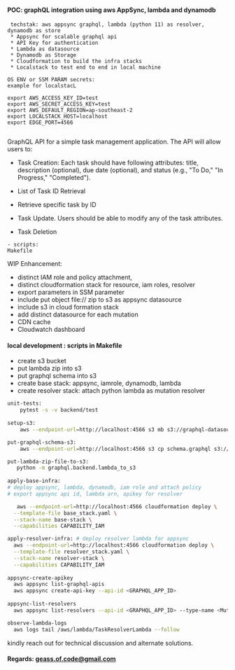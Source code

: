 #### POC: graphQL integration using aws AppSync, lambda and dynamodb


```
 techstak: aws appsync graphql, lambda (python 11) as resolver, dynamodb as store
 * Appsync for scalable graphql api
 * API Key for authentication
 * Lambda as datasource 
 * Dynamodb as Storage
 * Cloudformation to build the infra stacks
 * Localstack to test end to end in local machine
 
OS ENV or SSM PARAM secrets:
example for localstacL

export AWS_ACCESS_KEY_ID=test
export AWS_SECRET_ACCESS_KEY=test
export AWS_DEFAULT_REGION=ap-southeast-2
export LOCALSTACK_HOST=localhost
export EDGE_PORT=4566
 
```

GraphQL API for a simple task management application. 
The API will allow users to:
* Task Creation: 
  Each task should have following attributes: 
  title, description (optional), due date (optional), 
  and status (e.g., "To Do," "In Progress," "Completed").

* List of Task ID Retrieval 

* Retrieve specific task by ID

* Task Update. Users should be able to modify any of the task attributes.

* Task Deletion


``` 
- scripts:
Makefile 
```
WIP Enhancement:
- distinct IAM role and policy attachment,
- distinct cloudformation stack for resource, iam roles, resolver
- export parameters in SSM parameter
- include put object file:// zip to s3 as appsync datasource  
- include s3 in cloud formation stack
- add distinct datasource for each mutation
- CDN cache
- Cloudwatch dashboard

#### local development : scripts in Makefile
- create s3 bucket 
- put lambda zip into s3
- put graphql schema into s3
- create base stack: appsync, iamrole, dynamodb, lambda
- create resolver stack: attach python lambda as mutation resolver 
```bash
unit-tests:
    pytest -s -v backend/test
    
setup-s3:
	aws --endpoint-url=http://localhost:4566 s3 mb s3://graphql-datasource-lambda

put-graphql-schema-s3:
	aws --endpoint-url=http://localhost:4566 s3 cp schema.graphql s3://graphql-datasource-lambda/schema.graphql

put-lambda-zip-file-to-s3:
   python -m graphql.backend.lambda_to_s3 
  
apply-base-infra: 
# deploy appsync, lambda, dynamodb, iam role and attach policy
# export appsync api id, lambda arn, apikey for resolver

   aws --endpoint-url=http://localhost:4566 cloudformation deploy \
  --template-file base_stack.yaml \
  --stack-name base-stack \
  --capabilities CAPABILITY_IAM

apply-resolver-infra: # deploy resolver lambda for appsync
  aws --endpoint-url=http://localhost:4566 cloudformation deploy \
  --template-file resolver_stack.yaml \
  --stack-name resolver-stack \
  --capabilities CAPABILITY_IAM
 
appsync-create-apikey
  aws appsync list-graphql-apis
  aws appsync create-api-key --api-id <GRAPHQL_APP_ID>
  
appsync-list-resolvers
  aws appsync list-resolvers --api-id <GRAPHQL_APP_ID> --type-name <Mutation | Query>

observe-lambda-logs
  aws logs tail /aws/lambda/TaskResolverLambda --follow
```
kindly reach out for technical discussion and alternate solutions.

#### Regards: geass.of.code@gmail.com 


